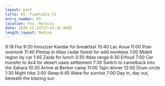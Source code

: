 ```yaml
---
layout: post
title: 83. Timetable II
entry_number: 83
location: Fes, Morocco
date: 2020-12-13T17:41:26.060Z
length_layout: Medium
---
```

8:18 Fes
9:20 Imouzzer Kandar for breakfast
10:40 Lac Aoua
11:00 Ifran overlook
11:40 Pitstop in Atlas cedar forest for 
wild monkeys
1:00 Midelt region by car
1:45 Zaida for lunch
3:30 Atlas range
6:30 Erfoud
7:00 Car transfer to 4x4 for desert oasis 
settlement
7:30 Switch to camelback into the Sahara
10:30 Arrive at Berber camp
11:00 Tajin dinner
12:00 Drum circle
1:30 Night hike
3:00 Sleep
6:45 Wake for sunrise
7:00 Day in, day out, beneath the blazing sun
